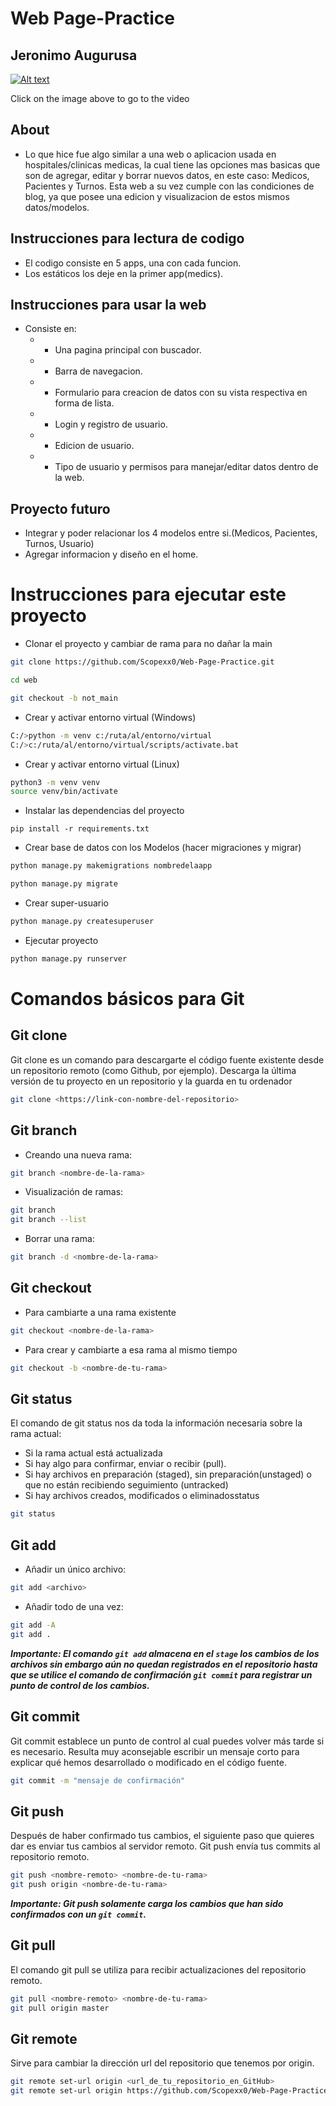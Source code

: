 <h1>Web Page-Practice</h1>
<h2>Jeronimo Augurusa</h2>

[![Alt text](https://img.youtube.com/vi/oc4eyFGd7Xw/0.jpg)](https://www.youtube.com/watch?v=oc4eyFGd7Xw)


Click on the image above to go to the video

## About
* Lo que hice fue algo similar a una web o aplicacion usada en hospitales/clinicas medicas, la cual tiene las opciones mas basicas que son de agregar, editar y borrar nuevos datos, en este caso: Medicos, Pacientes y Turnos. Esta web a su vez cumple con las condiciones de blog, ya que posee una edicion y visualizacion de estos mismos datos/modelos.

## Instrucciones para lectura de codigo
* El codigo consiste en 5 apps, una con cada funcion.
* Los estáticos los deje en la primer app(medics).


## Instrucciones para usar la web
* Consiste en:
    * * Una pagina principal con buscador.
    * * Barra de navegacion.
    * * Formulario para creacion de datos con su vista respectiva en forma de lista.
    * * Login y registro de usuario.
    * * Edicion de usuario.
    * * Tipo de usuario y permisos para manejar/editar datos dentro de la web.


## Proyecto futuro
* Integrar y poder relacionar los 4 modelos entre si.(Medicos, Pacientes, Turnos, Usuario)
* Agregar informacion y diseño en el home.


# Instrucciones para ejecutar este proyecto

- Clonar el proyecto y cambiar de rama para no dañar la main
```bash
git clone https://github.com/Scopexx0/Web-Page-Practice.git

cd web

git checkout -b not_main

```

- Crear y activar entorno virtual (Windows)
```bash
C:/>python -m venv c:/ruta/al/entorno/virtual
C:/>c:/ruta/al/entorno/virtual/scripts/activate.bat
```

- Crear y activar entorno virtual (Linux)
```bash
python3 -m venv venv
source venv/bin/activate
```



- Instalar las dependencias del proyecto
```
pip install -r requirements.txt
```

- Crear base de datos con los Modelos (hacer migraciones y migrar)
```bash
python manage.py makemigrations nombredelaapp

python manage.py migrate
```

- Crear super-usuario
```bash
python manage.py createsuperuser
```

- Ejecutar proyecto
```bash
python manage.py runserver
```
# Comandos básicos para Git

## Git clone
Git clone es un comando para descargarte el código fuente existente desde un repositorio remoto (como Github, por ejemplo). Descarga la última versión de tu proyecto en un repositorio y la guarda en tu ordenador
```bash
git clone <https://link-con-nombre-del-repositorio>
```

## Git branch
- Creando una nueva rama:
```bash
git branch <nombre-de-la-rama>

```
- Visualización de ramas:
```bash
git branch
git branch --list
```
- Borrar una rama:
```bash
git branch -d <nombre-de-la-rama>
```

## Git checkout
- Para cambiarte a una rama existente
```bash
git checkout <nombre-de-la-rama>
```
- Para crear y cambiarte a esa rama al mismo tiempo
```bash
git checkout -b <nombre-de-tu-rama>

```

## Git status
El comando de git status nos da toda la información necesaria sobre la rama actual:
- Si la rama actual está actualizada
- Si hay algo para confirmar, enviar o recibir (pull).
- Si hay archivos en preparación (staged), sin preparación(unstaged) o que no están recibiendo seguimiento (untracked)
- Si hay archivos creados, modificados o eliminadosstatus
```bash
git status
```

## Git add
- Añadir un único archivo:
```bash
git add <archivo>
```

- Añadir todo de una vez:
```bash
git add -A
git add .
```
***Importante: El comando ``git add`` almacena en el ``stage`` los cambios de los archivos sin embargo aún no quedan registrados en el repositorio hasta que se utilice el comando de confirmación ``git commit`` para registrar un punto de control de los cambios.***

## Git commit
Git commit establece un punto de control al cual puedes volver más tarde si es necesario.
Resulta muy aconsejable escribir un mensaje corto para explicar qué hemos desarrollado o modificado en el código fuente.

```bash
git commit -m "mensaje de confirmación"
```

## Git push
Después de haber confirmado tus cambios, el siguiente paso que quieres dar es enviar tus cambios al servidor remoto. Git push envía tus commits al repositorio remoto.
```bash
git push <nombre-remoto> <nombre-de-tu-rama>
git push origin <nombre-de-tu-rama>
```
***Importante: Git push solamente carga los cambios que han sido confirmados con un ``git commit``.***

## Git pull
El comando git pull se utiliza para recibir actualizaciones del repositorio remoto.
```bash
git pull <nombre-remoto> <nombre-de-tu-rama>
git pull origin master
```
## Git remote
Sirve para cambiar la dirección url del repositorio que tenemos por origin.
```bash
git remote set-url origin <url_de_tu_repositorio_en_GitHub>
git remote set-url origin https://github.com/Scopexx0/Web-Page-Practice.git
```

